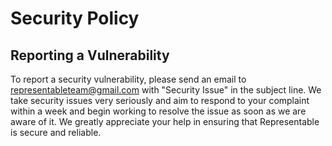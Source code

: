 # Security Policy

## Reporting a Vulnerability

To report a security vulnerability, please send an email to representableteam@gmail.com with "Security Issue" in the subject line. We take security issues very seriously and aim to respond to your complaint within a week and begin working to resolve the issue as soon as we are aware of it. We greatly appreciate your help in ensuring that Representable is secure and reliable. 

